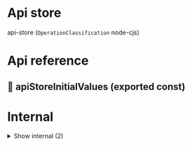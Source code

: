 # Api store

api-store (`OperationClassification` node-cjs)



# Api reference

## 📄 apiStoreInitialValues (exported const)

# Internal

<details><summary>Show internal (2)</summary>
    
  # 🔹 ApiStoreType







Properties: 

 | Name | Type | Description |
|---|---|---|
| api.authToken  | string |  |
| api.customUrl  | null |  |
| api.timeoutAt  | null |  |



## 📄 { StoreProvider, useStore } (exported const)

This is only needed if api storage is ALL you need.
  </details>

